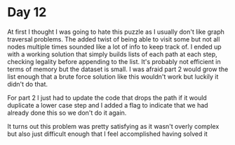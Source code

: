# Day 12

At first I thought I was going to hate this puzzle as I usually don't like graph traversal problems. The added twist of being able to visit some but not all nodes multiple times sounded like a lot of info to keep track of. I ended up with a working solution that simply builds lists of each path at each step, checking legality before appending to the list. It's probably not efficient in terms of memory but the dataset is small. I was afraid part 2 would grow the list enough that a brute force solution like this wouldn't work but luckily it didn't do that.

For part 2 I just had to update the code that drops the path if it would duplicate a lower case step and I added a flag to indicate that we had already done this so we don't do it again.

It turns out this problem was pretty satisfying as it wasn't overly complex but also just difficult enough that I feel accomplished having solved it